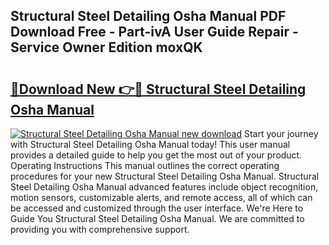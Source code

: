 ## Structural Steel Detailing Osha Manual PDF Download Free - Part-ivA User Guide Repair - Service Owner Edition moxQK

# <h2><a href="http://bc5895.oget.top/?id=Structural+Steel+Detailing+Osha+Manual">🔗Download New 👉🔴 Structural Steel Detailing Osha Manual</a></h2>

[![Structural Steel Detailing Osha Manual new download](https://i.imgur.com/5g1atiW.png)](http://bc5895.oget.top/?id=Structural+Steel+Detailing+Osha+Manual)
Start your journey with Structural Steel Detailing Osha Manual today! This user manual provides a detailed guide to help you get the most out of your product. Operating Instructions This manual outlines the correct operating procedures for your new Structural Steel Detailing Osha Manual. Structural Steel Detailing Osha Manual advanced features include object recognition, motion sensors, customizable alerts, and remote access, all of which can be accessed and customized through the user interface. We're Here to Guide You Structural Steel Detailing Osha Manual. We are committed to providing you with comprehensive support.

